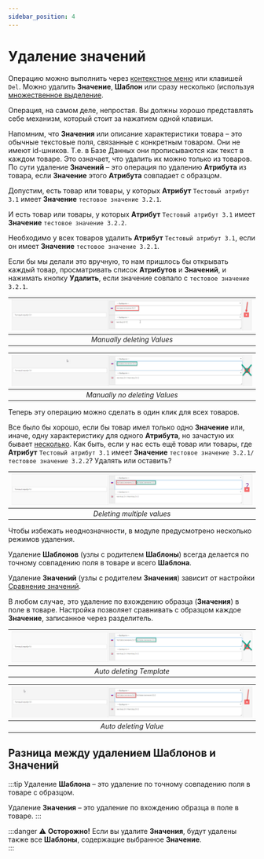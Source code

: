 ```yaml
---
sidebar_position: 4
---
```


# Удаление значений

Операцию можно выполнить через [контекстное меню](/module-features/context-menu.md) или клавишей `Del`. Можно удалить **Значение**, **Шаблон** или сразу несколько (используя [множественное выделение](/module-features/tree-features.md).

Операция, на самом деле, непростая. Вы должны хорошо представлять себе механизм, который стоит за нажатием одной клавиши.

Напомним, что **Значения** или описание характеристики товара – это обычные текстовые поля, связанные с конкретным товаром. Они не имеют id-шников. Т.е. в Базе Данных они прописываются как текст в каждом товаре. Это означает, что удалить их можно только из товаров. По сути удаление **Значений** – это операция по удалению **Атрибута** из товара, если **Значение** этого **Атрибута** совпадает с образцом.

Допустим, есть товар или товары, у которых **Атрибут** `Тестовый атрибут 3.1` имеет **Значение** `тестовое значение 3.2.1`.

И есть товар или товары, у которых **Атрибут** `Тестовый атрибут 3.1` имеет **Значение** `тестовое значение 3.2.2`.

Необходимо у всех товаров удалить **Атрибут** `Тестовый атрибут 3.1`, если он имеет **Значение** `тестовое значение 3.2.1`.

Если бы мы делали это вручную, то нам пришлось бы открывать каждый товар, просматривать список **Атрибутов** и **Значений**, и нажимать кнопку **Удалить**, если значение совпало с `тестовое значение 3.2.1`.

| ![Manually deleting Values](/img/tutorial/product1.jpg) |
|:--:|
| *Manually deleting Values* |

| ![Manually no deleting Values](/img/tutorial/product2.jpg) |
|:--:|
| *Manually no deleting Values* |

Теперь эту операцию можно сделать в один клик для всех товаров.

Все было бы хорошо, если бы товар имел только одно **Значение** или, иначе, одну характеристику для одного **Атрибута**, но зачастую их бывает [несколько](/general-info/values-templates.md). Как быть, если у нас есть ещё товар или товары, где **Атрибут** `Тестовый атрибут 3.1` имеет **Значение** `тестовое значение 3.2.1/тестовое значение 3.2.2`? Удалять или оставить?

| ![Deleting multiple values](/img/tutorial/product3.jpg) |
|:--:|
| *Deleting multiple values* |

Чтобы избежать неоднозначности, в модуле предусмотрено несколько режимов удаления.

Удаление **Шаблонов** (узлы с родителем **Шаблоны**) всегда делается по точному совпадению поля в товаре и всего **Шаблона**.

Удаление **Значений** (узлы с родителем **Значения**) зависит от настройки [Сравнение значений](/settings/comparison.md).

В любом случае, это удаление по вхождению образца (**Значения**) в поле в товаре. Настройка позволяет сравнивать с образцом каждое **Значение**, записанное через разделитель.

| ![Auto deleting Template](/img/tutorial/product4.jpg) |
|:--:|
| *Auto deleting Template* |

| ![Auto deleting Value](/img/tutorial/product5.jpg) |
|:--:|
| *Auto deleting Value* |

## Разница между удалением **Шаблонов** и **Значений**

:::tip
Удаление **Шаблона** – это удаление по точному совпадению поля в товаре с образцом.

Удаление **Значения** – это удаление по вхождению образца в поле в товаре.
:::

:::danger
⚠ **Осторожно!** Если вы удалите **Значения**, будут удалены также все **Шаблоны**, содержащие выбранное **Значение**.  
:::
